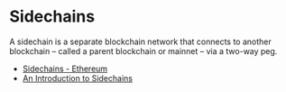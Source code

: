 # Sidechains

A sidechain is a separate blockchain network that connects to another blockchain – called a parent blockchain or mainnet – via a two-way peg.

- [Sidechains - Ethereum](https://ethereum.org/en/developers/docs/scaling/sidechains/)
- [An Introduction to Sidechains](https://www.coindesk.com/learn/an-introduction-to-sidechains)
